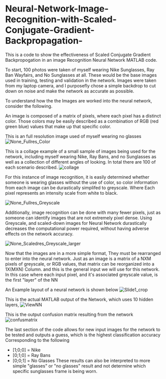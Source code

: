 # Neural-Network-Image-Recognition-with-Scaled-Conjugate-Gradient-Backpropagation-

This is a code to show the effectiveness of Scaled Conjugate Gradient Backpropogation in an image Recognition Neural Network MATLAB code.

To start, 100 photos were taken of myself wearing Nike Sunglasses, Ray Ban Wayfairs, and No Sunglasses at all. These would be the base images used in training, testing and validation in the network. Images were taken from my laptop camera, and I purposefly chose a simple backdrop to cut down on noise and make the network as accurate as possible. 

To understand how the the Images are worked into the neural network, consider the following. 

An image is composed of a matrix of pixels, where each pixel has a distinct color. Those colors may be easily described as a combination of RGB (red green blue) values that make up that specific color. 

This is an full resolution image used of myself wearing no glasses
![None_Fullres_Color](https://user-images.githubusercontent.com/50057221/58292982-9e3c6980-7d91-11e9-96af-3c0873583c5e.jpg)

This is a collage example of a small sample of images being used for the network, including myself wearing Nike, Ray Bans, and no Sunglasses as well as a collection of different angles of looking. In total there are 100 of each scenario described. 
![collage](https://user-images.githubusercontent.com/50057221/58296326-47d72700-7da1-11e9-8ec0-e1d5ca7b29b3.jpg)

For this instance of image recognition, it is easily determined whether someone is wearing glasses without the use of color, so color information from each image can be durastically simplifed to greyscale. Where Each pixel represents an intensity scale from white to black.

![None_Fullres_Greyscale](https://user-images.githubusercontent.com/50057221/58293097-2cb0eb00-7d92-11e9-981f-57bb32074f68.jpg)

Additionally, image recognition can be done with many fewer pixels, just as someone can identify images that are not extremely pixel dense. Using Greyscale, and scaled-down images for Neural Network durastically decreases the computational power required, without having adverse effects on the network accuracy. 

![None_Scaledres_Greyscale_larger](https://user-images.githubusercontent.com/50057221/58294113-510ec680-7d96-11e9-823a-55f8b3cf3b81.jpg)

Now that the images are in a more simple format, They must be rearranged to enter into the neural network. Just as an image is a matrix of a NXM pixels of greyscale, or RGB values, that matrix can be reorganized into a 1X(MXN) Column. and this is the general input we will use for this network. In this case where each input pixel, and it's associated greyscale value, is the first "layer" of the NN

An Example  layout of a neural network is shown below
![Slide1_crop](https://user-images.githubusercontent.com/50057221/58295146-b44f2780-7d9b-11e9-8abd-4849b2009c50.jpg)

This is the actual MATLAB output of the Network, which uses 10 hidden layers, 
![ViewNN](https://user-images.githubusercontent.com/50057221/58296572-3e01f380-7da2-11e9-9243-cf87fea25771.JPG)

This is the output confusion matrix resulting from the network
![confusmatrix](https://user-images.githubusercontent.com/50057221/58297004-085e0a00-7da4-11e9-8fe7-d8a4b5743a0b.jpg)

The last section of the code allows for new input images for the network to be tested and outputs a guess, which is the highest classification accuracy Corresponding to the following
  - [1;0;0] = Nike
  - [0;1;0] = Ray Bans
  - [0;0;1] = No Glasses
  These results can also be interpreted to more simple "glasses" or "no glasses" result and not determine which specific sunglasses frame is being worn.

